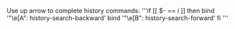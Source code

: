 Use up arrow to complete history commands:
   '''if [[ $- == *i* ]]
then
    bind '"\e[A": history-search-backward'
    bind '"\e[B": history-search-forward'
fi
'''
